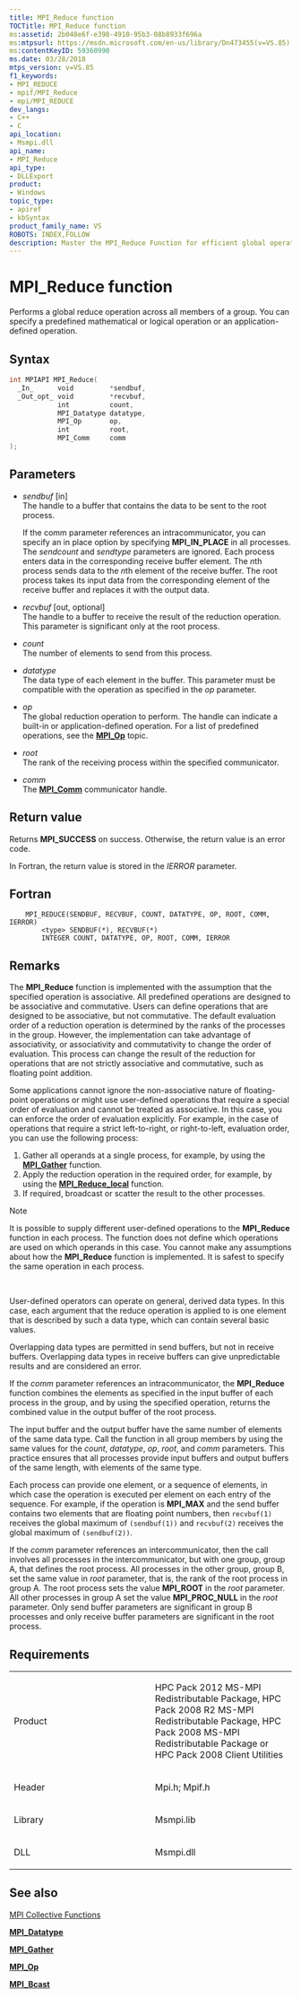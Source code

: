 ```yaml
---
title: MPI_Reduce function
TOCTitle: MPI_Reduce function
ms:assetid: 2b048e6f-e398-4910-95b3-08b8933f696a
ms:mtpsurl: https://msdn.microsoft.com/en-us/library/Dn473455(v=VS.85)
ms:contentKeyID: 59360990
ms.date: 03/28/2018
mtps_version: v=VS.85
f1_keywords:
- MPI_REDUCE
- mpif/MPI_Reduce
- mpi/MPI_REDUCE
dev_langs:
- C++
- C
api_location:
- Msmpi.dll
api_name:
- MPI_Reduce
api_type:
- DLLExport
product:
- Windows
topic_type:
- apiref
- kbSyntax
product_family_name: VS
ROBOTS: INDEX,FOLLOW
description: Master the MPI_Reduce Function for efficient global operations across groups with Microsoft's Message Passing Interface. Learn more now.
---
```


# MPI\_Reduce function

Performs a global reduce operation across all members of a group. You can specify a predefined mathematical or logical operation or an application-defined operation.

## Syntax

``` c++
int MPIAPI MPI_Reduce(
  _In_      void         *sendbuf,
  _Out_opt_ void         *recvbuf,
            int          count,
            MPI_Datatype datatype,
            MPI_Op       op,
            int          root,
            MPI_Comm     comm
);
```

## Parameters

  - *sendbuf* \[in\]  
    The handle to a buffer that contains the data to be sent to the root process.
    
    If the comm parameter references an intracommunicator, you can specify an in place option by specifying **MPI\_IN\_PLACE** in all processes. The *sendcount* and *sendtype* parameters are ignored. Each process enters data in the corresponding receive buffer element. The *n*th process sends data to the *n*th element of the receive buffer. The root process takes its input data from the corresponding element of the receive buffer and replaces it with the output data.

  - *recvbuf* \[out, optional\]  
    The handle to a buffer to receive the result of the reduction operation. This parameter is significant only at the root process.

  - *count*  
    The number of elements to send from this process.

  - *datatype*  
    The data type of each element in the buffer. This parameter must be compatible with the operation as specified in the *op* parameter.

  - *op*  
    The global reduction operation to perform. The handle can indicate a built-in or application-defined operation. For a list of predefined operations, see the [**MPI\_Op**](mpi-op-enumeration.md) topic.

  - *root*  
    The rank of the receiving process within the specified communicator.

  - *comm*  
    The [**MPI\_Comm**](mpi-comm-enumeration.md) communicator handle.

## Return value

Returns **MPI\_SUCCESS** on success. Otherwise, the return value is an error code.

In Fortran, the return value is stored in the *IERROR* parameter.

## Fortran

``` FORTRAN
    MPI_REDUCE(SENDBUF, RECVBUF, COUNT, DATATYPE, OP, ROOT, COMM, IERROR) 
        <type> SENDBUF(*), RECVBUF(*) 
        INTEGER COUNT, DATATYPE, OP, ROOT, COMM, IERROR
```

## Remarks

The **MPI\_Reduce** function is implemented with the assumption that the specified operation is associative. All predefined operations are designed to be associative and commutative. Users can define operations that are designed to be associative, but not commutative. The default evaluation order of a reduction operation is determined by the ranks of the processes in the group. However, the implementation can take advantage of associativity, or associativity and commutativity to change the order of evaluation. This process can change the result of the reduction for operations that are not strictly associative and commutative, such as floating point addition.

Some applications cannot ignore the non-associative nature of floating-point operations or might use user-defined operations that require a special order of evaluation and cannot be treated as associative. In this case, you can enforce the order of evaluation explicitly. For example, in the case of operations that require a strict left-to-right, or right-to-left, evaluation order, you can use the following process:

1.  Gather all operands at a single process, for example, by using the [**MPI\_Gather**](mpi-gather-function.md) function.
2.  Apply the reduction operation in the required order, for example, by using the [**MPI\_Reduce\_local**](mpi-reduce-local-function.md) function.
3.  If required, broadcast or scatter the result to the other processes.

> [!NOTE]
> It is possible to supply different user-defined operations to the **MPI\_Reduce** function in each process. The function does not define which operations are used on which operands in this case. You cannot make any assumptions about how the **MPI\_Reduce** function is implemented. It is safest to specify the same operation in each process.

 

User-defined operators can operate on general, derived data types. In this case, each argument that the reduce operation is applied to is one element that is described by such a data type, which can contain several basic values.

Overlapping data types are permitted in send buffers, but not in receive buffers. Overlapping data types in receive buffers can give unpredictable results and are considered an error.

If the *comm* parameter references an intracommunicator, the **MPI\_Reduce** function combines the elements as specified in the input buffer of each process in the group, and by using the specified operation, returns the combined value in the output buffer of the root process.

The input buffer and the output buffer have the same number of elements of the same data type. Call the function in all group members by using the same values for the *count*, *datatype*, *op*, *root*, and *comm* parameters. This practice ensures that all processes provide input buffers and output buffers of the same length, with elements of the same type.

Each process can provide one element, or a sequence of elements, in which case the operation is executed per element on each entry of the sequence. For example, if the operation is **MPI\_MAX** and the send buffer contains two elements that are floating point numbers, then `recvbuf(1)` receives the global maximum of `(sendbuf(1))` and `recvbuf(2)` receives the global maximum of `(sendbuf(2))`.

If the *comm* parameter references an intercommunicator, then the call involves all processes in the intercommunicator, but with one group, group A, that defines the root process. All processes in the other group, group B, set the same value in *root* parameter, that is, the rank of the root process in group A. The root process sets the value **MPI\_ROOT** in the *root* parameter. All other processes in group A set the value **MPI\_PROC\_NULL** in the *root* parameter. Only send buffer parameters are significant in group B processes and only receive buffer parameters are significant in the root process.

## Requirements

<table>
<colgroup>
<col style="width: 50%" />
<col style="width: 50%" />
</colgroup>
<tbody>
<tr class="odd">
<td><p>Product</p></td>
<td><p>HPC Pack 2012 MS-MPI Redistributable Package, HPC Pack 2008 R2 MS-MPI Redistributable Package, HPC Pack 2008 MS-MPI Redistributable Package or HPC Pack 2008 Client Utilities</p></td>
</tr>
<tr class="even">
<td><p>Header</p></td>
<td>Mpi.h;
Mpif.h</td>
</tr>
<tr class="odd">
<td><p>Library</p></td>
<td>Msmpi.lib</td>
</tr>
<tr class="even">
<td><p>DLL</p></td>
<td>Msmpi.dll</td>
</tr>
</tbody>
</table>


## See also

[MPI Collective Functions](mpi-collective-functions.md)

[**MPI\_Datatype**](mpi-datatype-enumeration.md)

[**MPI\_Gather**](mpi-gather-function.md)

[**MPI\_Op**](mpi-op-enumeration.md)

[**MPI\_Bcast**](mpi-bcast-function.md)

